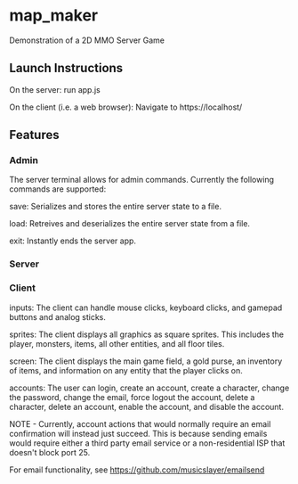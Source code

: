 # map_maker
 Demonstration of a 2D MMO Server Game

## Launch Instructions
On the server: run app.js

On the client (i.e. a web browser): Navigate to https://localhost/

## Features
### Admin
The server terminal allows for admin commands. Currently the following commands are supported:

save: Serializes and stores the entire server state to a file.

load: Retreives and deserializes the entire server state from a file.

exit: Instantly ends the server app.

### Server

### Client
inputs: The client can handle mouse clicks, keyboard clicks, and gamepad buttons and analog sticks.

sprites: The client displays all graphics as square sprites. This includes the player, monsters, items, all other entities, and all floor tiles.

screen: The client displays the main game field, a gold purse, an inventory of items, and information on any entity that the player clicks on.

accounts: The user can login, create an account, create a character, change the password, change the email, force logout the account, delete a character, delete an account, enable the account, and disable the account.

NOTE - Currently, account actions that would normally require an email confirmation will instead just succeed. This is because sending emails would require either a third party email service or a non-residential ISP that doesn't block port 25.

For email functionality, see https://github.com/musicslayer/emailsend
